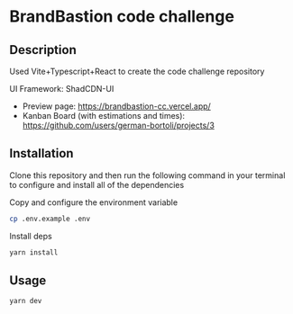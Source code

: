 # BrandBastion code challenge

## Description

Used Vite+Typescript+React to create the code challenge repository

UI Framework: ShadCDN-UI

- Preview page: https://brandbastion-cc.vercel.app/
- Kanban Board (with estimations and times): https://github.com/users/german-bortoli/projects/3

## Installation

Clone this repository and then run the following command in your terminal to configure and install all of the dependencies

Copy and configure the environment variable

```bash
cp .env.example .env
```

Install deps

```bash
yarn install
```

## Usage

```bash
yarn dev
```
